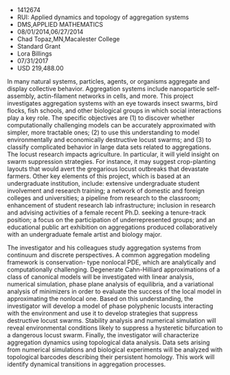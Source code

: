 
* 1412674
* RUI: Applied dynamics and topology of aggregation systems
* DMS,APPLIED MATHEMATICS
* 08/01/2014,06/27/2014
* Chad Topaz,MN,Macalester College
* Standard Grant
* Lora Billings
* 07/31/2017
* USD 219,488.00

In many natural systems, particles, agents, or organisms aggregate and display
collective behavior. Aggregation systems include nanoparticle self-assembly,
actin-filament networks in cells, and more. This project investigates
aggregation systems with an eye towards insect swarms, bird flocks, fish
schools, and other biological groups in which social interactions play a key
role. The specific objectives are (1) to discover whether computationally
challenging models can be accurately approximated with simpler, more tractable
ones; (2) to use this understanding to model environmentally and economically
destructive locust swarms; and (3) to classify complicated behavior in large
data sets related to aggregations. The locust research impacts agriculture. In
particular, it will yield insight on swarm suppression strategies. For instance,
it may suggest crop-planting layouts that would avert the gregarious locust
outbreaks that devastate farmers. Other key elements of this project, which is
based at an undergraduate institution, include: extensive undergraduate student
involvement and research training; a network of domestic and foreign colleges
and universities; a pipeline from research to the classroom; enhancement of
student research lab infrastructure; inclusion in research and advising
activities of a female recent Ph.D. seeking a tenure-track position; a focus on
the participation of underrepresented groups; and an educational public art
exhibition on aggregations produced collaboratively with an undergraduate female
artist and biology major.

The investigator and his colleagues study aggregation systems from continuum and
discrete perspectives. A common aggregation modeling framework is conservation-
type nonlocal PDE, which are analytically and computationally challenging.
Degenerate Cahn-Hilliard approximations of a class of canonical models will be
investigated with linear analysis, numerical simulation, phase plane analysis of
equilibria, and a variational analysis of minimizers in order to evaluate the
success of the local model in approximating the nonlocal one. Based on this
understanding, the investigator will develop a model of phase polyphenic locusts
interacting with the environment and use it to develop strategies that suppress
destructive locust swarms. Stability analysis and numerical simulation will
reveal environmental conditions likely to suppress a hysteretic bifurcation to a
dangerous locust swarm. Finally, the investigator will characterize aggregation
dynamics using topological data analysis. Data sets arising from numerical
simulations and biological experiments will be analyzed with topological
barcodes describing their persistent homology. This work will identify dynamical
transitions in aggregation processes.
